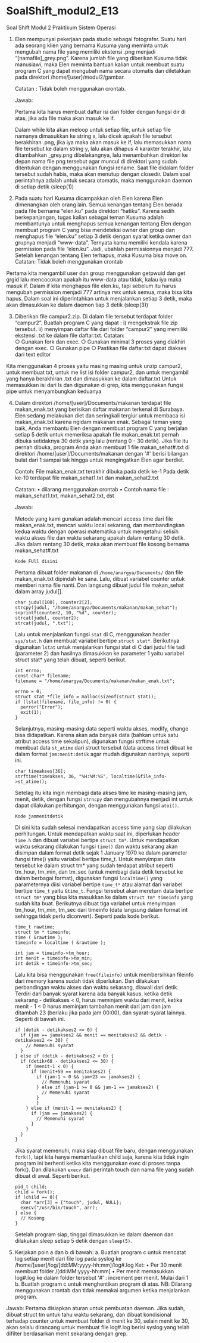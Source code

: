 # SoalShift_modul2_E13
Soal Shift Modul 2 Praktikum Sistem Operasi

1. Elen mempunyai pekerjaan pada studio sebagai fotografer. Suatu hari ada seorang klien yang bernama Kusuma yang meminta untuk mengubah nama file yang memiliki ekstensi .png menjadi “[namafile]_grey.png”. Karena jumlah file yang diberikan Kusuma tidak manusiawi, maka Elen meminta bantuan kalian untuk membuat suatu program C yang dapat mengubah nama secara otomatis dan diletakkan pada direktori /home/[user]/modul2/gambar.
   
   Catatan : Tidak boleh menggunakan crontab.
   
   Jawab:
   
   Pertama kita harus membuat daftar isi dari folder dengan fungsi dir di atas, jika ada file maka akan masuk ke if.
   
   Dalam while kita akan meloop untuk setiap file, untuk setiap file namanya dimasukkan ke string x, lalu dicek apakah file tersebut berakhiran .png, jika iya maka akan masuk ke if, lalu memasukkan nama file tersebut ke dalam string y, lalu akan dihapus 4 karakter terakhir, lalu ditambahkan _grey.png dibelakangnya, lalu menambahkan direktori ke depan nama file png tersebut agar muncul di direktori yang sudah ditentukan dengan menggunakan fungsi rename. Saat file didalam folder tersebut sudah habis, maka akan menutup dengan closedir.
Dalam soal perintahnya adalah untuk secara otomatis, maka menggunakan daemon di setiap detik (sleep(1))
  
 

2.	Pada suatu hari Kusuma dicampakkan oleh Elen karena Elen dimenangkan oleh orang lain. Semua kenangan tentang Elen berada pada file bernama “elen.ku” pada direktori “hatiku”. Karena sedih berkepanjangan, tugas kalian sebagai teman Kusuma adalah membantunya untuk menghapus semua kenangan tentang Elen dengan membuat program C yang bisa mendeteksi owner dan group dan menghapus file “elen.ku” setiap 3 detik dengan syarat ketika owner dan grupnya menjadi “www-data”. Ternyata kamu memiliki kendala karena permission pada file “elen.ku”. Jadi, ubahlah permissionnya menjadi 777. Setelah kenangan tentang Elen terhapus, maka Kusuma bisa move on.
Catatan: Tidak boleh menggunakan crontab

 

Pertama kita mengambil user dan group  menggunakan getpwuid dan get grgid lalu mencocokan apakah itu www-data atau tidak, kalau iya maka masuk if. Dalam if kita menghapus file elen.ku, tapi sebelum itu harus mengubah permission menjadi 777 artinya rwx untuk semua, maka bisa kita hapus.
Dalam soal ini diperintahkan untuk menjalankan setiap 3 detik, maka akan dimasukkan ke dalam daemon tiap 3 detik (sleep(3))
  

3.	Diberikan file campur2.zip. Di dalam file tersebut terdapat folder “campur2”. 
Buatlah program C yang dapat :
i)  mengekstrak file zip tersebut.
ii) menyimpan daftar file dari folder “campur2” yang memiliki ekstensi .txt ke dalam file daftar.txt. 
Catatan:  
○	Gunakan fork dan exec.
○	Gunakan minimal 3 proses yang diakhiri dengan exec.
○	Gunakan pipe
○	Pastikan file daftar.txt dapat diakses dari text editor

  

Kita menggunakan 4 proses yaitu masing masing untuk unzip campur2, untuk membuat txt, untuk me list isi folder campur2, dan untuk mengambil yang hanya berakhiran .txt dan dimasukkan ke dalam daftar.txt
Untuk memasukkan isi dari ls dan digunakan di grep, kita menggunakan fungsi pipe untuk menyambungkan keduanya

4. Dalam direktori /home/[user]/Documents/makanan terdapat file makan_enak.txt yang berisikan daftar makanan terkenal di Surabaya. Elen sedang melakukan diet dan seringkali tergiur untuk membaca isi makan_enak.txt karena ngidam makanan enak. Sebagai teman yang baik, Anda membantu Elen dengan membuat program C yang berjalan setiap 5 detik untuk memeriksa apakah file makan_enak.txt pernah dibuka setidaknya 30 detik yang lalu (rentang 0 - 30 detik).
Jika file itu pernah dibuka, program Anda akan membuat 1 file makan_sehat#.txt di direktori /home/[user]/Documents/makanan dengan '#' berisi bilangan bulat dari 1 sampai tak hingga untuk mengingatkan Elen agar berdiet.

    Contoh:
    File makan_enak.txt terakhir dibuka pada detik ke-1
    Pada detik ke-10 terdapat file makan_sehat1.txt dan makan_sehat2.txt

    Catatan: 
    • dilarang menggunakan crontab
    • Contoh nama file : makan_sehat1.txt, makan_sehat2.txt, dst
    
    Jawab:

    Metode yang kami gunakan adalah mencari access time dari file makan_enak.txt, mencari waktu local sekarang, dan membandingkan kedua waktu dengan operasi matematika untuk mengetahui selisih waktu akses file dan waktu sekarang apakah dalam rentang 30 detik. Jika dalam rentang 30 detik, maka akan membuat file kosong bernama makan_sehat#.txt
    ```
    Kode FUll disini
    ```
    Pertama dibuat folder makanan di `/home/anargya/Documents/` dan file makan_enak.txt dipindah ke sana. Lalu, dibuat variabel counter untuk memberi nama file nanti. Dan langsung dibuat judul file makan_sehat dalam array judul[].
    ```
    char judul[100], counter2[2];
    strcpy(judul, "/home/anargya/Documents/makanan/makan_sehat");
    snprintf(counter2, 10, "%d", counter);
    strcat(judul, counter2);
    strcat(judul, ".txt");
    ```
    Lalu untuk menjalankan fungsi `stat` di C, menggunakan header `sys/stat.h` dan membuat variabel bertipe `struct stat*`. Berikutnya digunakan `lstat` untuk menjalankan fungsi stat di C dari judul file tadi (parameter 2) dan hasilnya dimasukkan ke parameter 1 yaitu variabel struct stat* yang telah dibuat, seperti berikut.
    ```
    int errno;
    const char* filename;
    filename = "/home/anargya/Documents/makanan/makan_enak.txt";

    errno = 0;
    struct stat *file_info = malloc(sizeof(struct stat));
    if (lstat(filename, file_info) != 0) {
      perror("Error");
      exit(1);
    }
    ```
    Selanjutnya, masing-masing data seperti waktu akses, modify, change bisa didapatkan. Karena akan ada banyak data (bahkan untuk satu atribut access time sekalipun), digunakan fungsi strftime untuk membuat data `st_atime` dari struct tersebut (data access time) dibuat ke dalam format `jam:menit:detik` agar mudah digunakan nantinya, seperti ini.
    ```
    char timeakses[36];
    strftime(timeakses, 36, "%H:%M:%S", localtime(&file_info->st_atime));
    ```
    Setelag itu kita ingin membagi data akses time ke masing-masing jam, menit, detik, dengan fungsi `strncpy` dan mengubahnya menjadi int untuk dapat dilakukan perhitungan, dengan menggunakan fungsi `atoi()`.
    ```
    Kode jammenitdetik
    ```
    Di sini kita sudah selesai mendapatkan access time yang siap dilakukan perhitungan. Untuk mendapatkan waktu saat ini, diperlukan header `time.h` dan dibuat variabel bertipe `struct tm*`. Untuk mendapatkan waktu sekarang dilakukan fungsi `time()` dan waktu sekarang akan disimpan dalam format detik sejak 1 January 1970 ke dalam parameter fungsi time() yaitu variabel bertipe time_t. Untuk menyimpan data tersebut ke dalam struct tm* yang sudah terdapat atribut seperti tm_hour, tm_min, dan tm_sec (untuk membagi data detik tersebut ke dalam berbagai format), digunakan fungsi `localtime()` yang parameternya diisi variabel bertipe `time_t*` atau alamat dari variabel bertipe `time_t` yaitu `&time_t`. Fungsi tersebut akan mereturn data bertipe `struct tm*` yang bisa kita masukkan ke dalam `struct tm* timeinfo` yang sudah kita buat. Berikutnya dibuat tiga variabel untuk menyimpan tm_hour, tm_min, tm_sec dari timeinfo (data langsung dalam format int sehingga tidak perlu diconvert). Seperti pada kode berikut.
    ```
    time_t rawtime;
    struct tm * timeinfo;
    time ( &rawtime );
    timeinfo = localtime ( &rawtime );

    int jam = timeinfo->tm_hour;
    int menit = timeinfo->tm_min;
    int detik = timeinfo->tm_sec;
    ```
    Lalu kita bisa menggunakan `free(fileinfo)` untuk membersihkan fileinfo dari memory karena sudah tidak diperlukan. Dan dilakukan perbandingan waktu akses dan waktu sekarang, diawali dari detik. Terdiri dari banyak syarat karena ada banyak kasus, ketika detik sekarang - detikakses < 0, harus meminjam waktu dari menit, ketika menit - 1 < 0 harus meminjam tambahan menit dari jam dan jam ditambah 23 (berlaku jika pada jam 00:00), dan syarat-syarat lainnya. Seperti di bawah ini.
    ```
    if (detik - detikakses2 >= 0) {
      if (jam == jamakses2 && menit == menitakses2 && detik - detikakses2 <= 30) {
        // Memenuhi syarat
      }
    } else if (detik - detikakses2 < 0) {
      if (detik+60 - detikakses2 <= 30) {
        if (menit-1 < 0) {
          if (menit+59 == menitakses2) {
            if (jam-1 < 0 && jam+23 == jamakses2) {
              // Memenuhi syarat
            } else if (jam-1 >= 0 && jam-1 == jamakses2) {
              // Memenuhi syarat
            }
	        }
        } else if (menit-1 == menitakses2) {
          if (jam == jamakses2) {
            // Memenuhi syarat
          }
        }
      }
    }
    ```
    Jika syarat memenuhi, maka siap dibuat file baru, dengan menggunakan `fork()`, tapi kita hanya memanfaatkan child saja, karena kita tidak ingin program ini berhenti ketika kita menggunakan exec di proses tanpa fork(). Dan dilakukan `execv` dari perintah touch dan nama file yang sudah dibuat di awal. Seperti berikut.
    ```
    pid_t child;
    child = fork();
    if (child == 0){
      char *arr[3] = {"touch", judul, NULL};
      execv("/usr/bin/touch", arr);
    } else {
      // Kosong
    }
    ```
    Setelah program siap, tinggal dimasukkan ke dalam daemon dan dilakukan sleep setiap 5 detik dengan `sleep(5)`.

5. Kerjakan poin a dan b di bawah:
    a. Buatlah program c untuk mencatat log setiap menit dari file log pada syslog ke /home/[user]/log/[dd:MM:yyyy-hh:mm]/log#.log
Ket:
    • Per 30 menit membuat folder /[dd:MM:yyyy-hh:mm]
    • Per menit memasukkan log#.log ke dalam folder tersebut
‘#’ : increment per menit. Mulai dari 1
    b. Buatlah program c untuk menghentikan program di atas.
NB: Dilarang menggunakan crontab dan tidak memakai argumen ketika menjalankan program.

Jawab:
Pertama disiapkan aturan untuk pembuatan daemon. Jika sudah, dibuat struct tm untuk tahu waktu sekarang, dan dibuat kondisional terhadap counter untuk membuat folder di menit ke 30, selain menit ke 30, akan selalu dirancang untuk membuat file log#.log berisi syslog yang telah difilter berdasarkan menit sekarang dengan grep.
